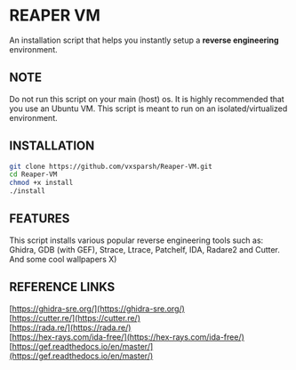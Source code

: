 # REAPER VM

 An installation script that helps you instantly setup a **reverse engineering** environment.

## NOTE

Do not run this script on your main (host) os. It is highly recommended that you use an Ubuntu VM. This script is meant to run on an isolated/virtualized environment.

## INSTALLATION

```sh
git clone https://github.com/vxsparsh/Reaper-VM.git
cd Reaper-VM
chmod +x install
./install

```

## FEATURES

This script installs various popular reverse engineering tools such as: <br/>
Ghidra, GDB (with GEF), Strace, Ltrace, Patchelf, IDA, Radare2 and Cutter. And some cool wallpapers X)

## REFERENCE LINKS

[https://ghidra-sre.org/](https://ghidra-sre.org/) <br>
[https://cutter.re/](https://cutter.re/) <br>
[https://rada.re/](https://rada.re/) <br>
[https://hex-rays.com/ida-free/](https://hex-rays.com/ida-free/) <br>
[https://gef.readthedocs.io/en/master/](https://gef.readthedocs.io/en/master/) <br>

